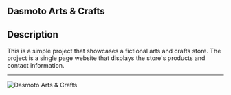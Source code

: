 ## Dasmoto Arts & Crafts

## Description

This is a simple project that showcases a fictional arts and crafts store. The project is a single page website that displays the store's products and contact information.

---

![Dasmoto Arts & Crafts]('./assets/picture')
